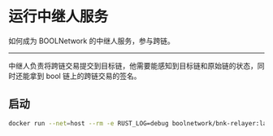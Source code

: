 # 运行中继人服务

如何成为 BOOLNetwork 的中继人服务，参与跨链。

---

中继人负责将跨链交易提交到目标链，他需要能感知到目标链和原始链的状态，同时还能拿到 bool 链上的跨链交易的签名。

## 启动

```bash
docker run --net=host --rm -e RUST_LOG=debug boolnetwork/bnk-relayer:latest -w=http://127.0.0.1:8720 -m=http://127.0.0.1:8740 -p=8750
```
